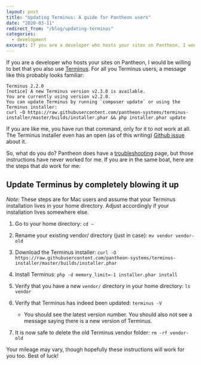 ```yaml
---
layout: post
title: "Updating Terminus: A guide for Pantheon users"
date: "2020-03-11"
redirect_from: "/blog/updating-terminus"
categories:
  - development
excerpt: If you are a developer who hosts your sites on Pantheon, I would be willing to bet that you also use Terminus.
---
```


If you are a developer who hosts your sites on Pantheon, I would be willing to bet that you also use [Terminus](https://pantheon.io/docs/terminus/). For all you Terminus users, a message like this probably looks familiar:

```
Terminus 2.2.0
[notice] A new Terminus version v2.3.0 is available.
You are currently using version v2.2.0.
You can update Terminus by running `composer update` or using the Terminus installer:
curl -O https://raw.githubusercontent.com/pantheon-systems/terminus-installer/master/builds/installer.phar && php installer.phar update
```

If you are like me, you have run that command, only for it to not work at all. The Terminus installer even has an open (as of this writing) [Github issue](https://github.com/pantheon-systems/terminus-installer/issues/31) about it.

So, what do you do? Pantheon does have a [troubleshooting](https://pantheon.io/docs/terminus/updates/) page, but those instructions have never worked for me. If you are in the same boat, here are the steps that _do_ work for me:

## Update Terminus by completely blowing it up

_Note:_ These steps are for Mac users and assume that your Terminus installation lives in your home directory. Adjust accordingly if your installation lives somewhere else.

1. Go to your home directory: `cd ~`

2. Rename your existing vendor/ directory (just in case): `mv vendor vendor-old`

3. Download the Terminus installer: `curl -O https://raw.githubusercontent.com/pantheon-systems/terminus-installer/master/builds/installer.phar`

4. Install Terminus: `php -d memory_limit=-1 installer.phar install`

5. Verify that you have a new `vendor/` directory in your home directory: `ls vendor`

6. Verify that Terminus has indeed been updated: `terminus -V`
    * You should see the latest version number. You should also not see a message saying there is a new version of Terminus.

7. It is now safe to delete the old Terminus vendor folder: `rm -rf vendor-old`

Your mileage may vary, though hopefully these instructions will work for you too. Best of luck!
